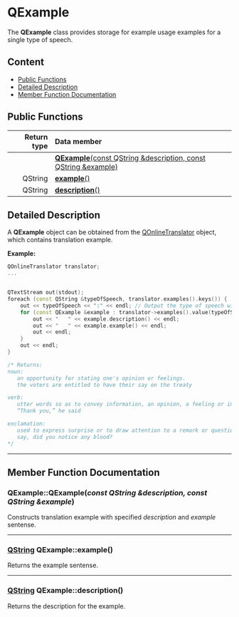 # QExample

The **QExample** class provides storage for example usage examples for a single type of speech.

## Content

-   [Public Functions](#public-functions)
-   [Detailed Description](#detailed-description)
-   [Member Function Documentation](#member-function-documentation)

## Public Functions

| Return type | Data member                                                                      |
| ----------: | :------------------------------------------------------------------------------- |
|             | [**QExample**(const QString &description, const QString &example)](#constructor) |
|     QString | [**example**()](#example)                                               |
|     QString | [**description**()](#description)                                       |

## Detailed Description

A **QExample** object can be obtained from the [QOnlineTranslator](docs/QOnlineTranslator.md "Class documentation") object, which contains translation example.

**Example:**

```cpp
QOnlineTranslator translator;
...


QTextStream out(stdout);
foreach (const QString &typeOfSpeech, translator.examples().keys()) {
    out << typeOfSpeech << ":" << endl; // Output the type of speech with a colon
    for (const QExample &example : translator->examples().value(typeOfSpeech)) {
        out << "   " << example.description() << endl;
        out << "   " << example.example() << endl;
        out << endl;
    }
    out << endl;
}

/* Returns:
noun:
   an opportunity for stating one's opinion or feelings.
   the voters are entitled to have their say on the treaty

verb:
   utter words so as to convey information, an opinion, a feeling or intention, or an instruction.
   “Thank you,” he said

exclamation:
   used to express surprise or to draw attention to a remark or question.
   say, did you notice any blood?
*/
```

* * *

## Member Function Documentation

### <a id='constructor'/> QExample::QExample(_const QString &description, const QString &example_)

Constructs translation example with specified _description_ and _example_ sentense.

* * *

### <a id='example'/> [QString](https://doc.qt.io/qt-5/qstring.html "Qt Documentation") QExample::example()

Returns the example sentense.

* * *

### <a id='description'/> [QString](https://doc.qt.io/qt-5/qstring.html "Qt Documentation") QExample::description()

Returns the description for the example.
